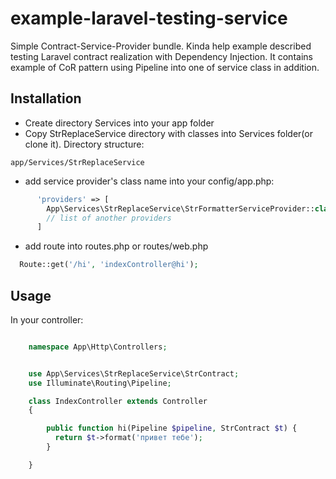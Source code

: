 # example-laravel-testing-service

Simple Contract-Service-Provider bundle. Kinda help example described testing Laravel contract realization with Dependency Injection.
It contains example of CoR pattern using Pipeline into one of service class in addition.


## Installation

- Create directory Services into your app folder 
- Copy StrReplaceService directory with classes into Services folder(or clone it). Directory structure:
````
app/Services/StrReplaceService
````

- add service provider's class name into your config/app.php:

```php
      'providers' => [
        App\Services\StrReplaceService\StrFormatterServiceProvider::class,
        // list of another providers
      ]
```

- add route into routes.php or routes/web.php

````php
  Route::get('/hi', 'indexController@hi');
````


## Usage

In your controller:

````php

    namespace App\Http\Controllers;


    use App\Services\StrReplaceService\StrContract;
    use Illuminate\Routing\Pipeline;

    class IndexController extends Controller
    {

        public function hi(Pipeline $pipeline, StrContract $t) {
          return $t->format('привет тебе');
        }

    }

````






